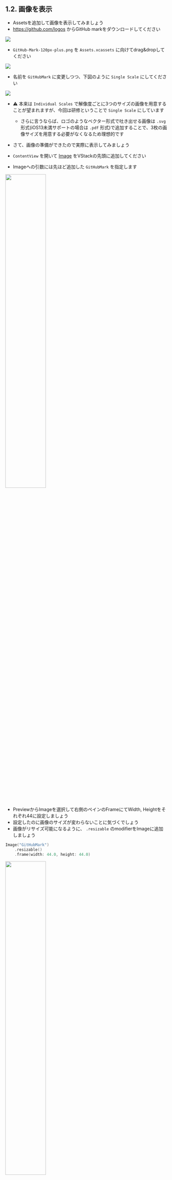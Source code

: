 ## 1.2. 画像を表示
- Assetsを追加して画像を表示してみましょう
- https://github.com/logos からGitHub markをダウンロードしてください

<img src="https://user-images.githubusercontent.com/8536870/115510465-bd640e80-a2ba-11eb-8490-bacf4df5c012.png">

- `GitHub-Mark-120px-plus.png` を `Assets.xcassets` に向けてdrag&dropしてください

<img src="https://user-images.githubusercontent.com/8536870/115510540-d53b9280-a2ba-11eb-97f7-ebd7345aae59.png">

- 名前を `GitHubMark` に変更しつつ、下図のように `Single Scale` にしてください

<img src="https://user-images.githubusercontent.com/8536870/115510613-eb495300-a2ba-11eb-9bf8-8e96b2b3e07b.png">

- ⚠︎ 本来は `Individual Scales` で解像度ごとに3つのサイズの画像を用意することが望まれますが、今回は研修ということで `Single Scale` にしています
    - さらに言うならば、ロゴのようなベクター形式で吐き出せる画像は `.svg` 形式(iOS13未満サポートの場合は `.pdf` 形式)で追加することで、3枚の画像サイズを用意する必要がなくなるため理想的です

- さて、画像の準備ができたので実際に表示してみましょう
- `ContentView` を開いて [Image](https://developer.apple.com/documentation/swiftui/image) をVStackの先頭に追加してください
- Imageへの引数には先ほど追加した `GitHubMark` を指定します

<img src="https://user-images.githubusercontent.com/8536870/115510706-061bc780-a2bb-11eb-82e6-00404eef74cf.png" width=50%>

- PreviewからImageを選択して右側のペインのFrameにてWidth, Heightをそれぞれ44に設定しましょう
- 設定したのに画像のサイズが変わらないことに気づくでしょう
- 画像がリサイズ可能になるように、 `.resizable` のmodifierをImageに追加しましょう

```swift
Image("GitHubMark")
    .resizable()
    .frame(width: 44.0, height: 44.0)
```

<img src="https://user-images.githubusercontent.com/8536870/115510756-16cc3d80-a2bb-11eb-9983-c212dc188003.png" width=50%>

### チャレンジ
- 下図のようなレイアウトになるように修正してみてください

<img src="https://user-images.githubusercontent.com/8536870/115510855-319eb200-a2bb-11eb-806e-bb2cc45bd923.png" width=50%>

- Textのフォントとウエイトはそれぞれ以下のような設定にしています
  - Owner Name:
    - font: caption
  - Repository Name:
    - font: body
    - weight: semibold

<details>
    <summary>解説</summary>
画像とテキストを横に並べる必要があるので、以下のようにHStackを使う必要があります

```swift
HStack {
    Image("GitHubMark")
        .resizable()
        .frame(
            width: 44.0,
            height: 44.0
        )
    VStack(alignment: .leading) {
        Text("Owner Name")
            .font(.caption)
        Text("Repository Name")
            .font(.body)
            .fontWeight(.semibold)
    }
} 
```
</details>

### 前セッションとのDiff
[session-1.1...session-1.2](https://github.com/mixigroup/ios-swiftui-training/compare/session-1.1...session-1.2)

## Next
[1.3. リスト表示](https://github.com/mixigroup/ios-swiftui-training/tree/session-1.3)
